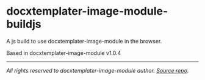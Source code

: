# docxtemplater-image-module-buildjs
A js build to use docxtemplater-image-module in the browser.

Based in docxtemplater-image-module v1.0.4

---
*All rights reserved to docxtemplater-image-module author. [Source repo](https://github.com/open-xml-templating/docxtemplater-image-module).*
